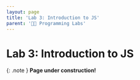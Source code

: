 ```yaml
---
layout: page
title: 'Lab 3: Introduction to JS'
parent: '👩‍🔬 Programming Labs'
---
```


# Lab 3: Introduction to JS

{: .note }
**Page under construction!**
